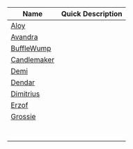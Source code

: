 | Name                                                                   | Quick Description |
| ---------------------------------------------------------------------- | ----------------- |
| [Aloy](https://lachlandog.github.io/TheWik/NPCs/Aloy.md)               |                   |
| [Avandra](https://lachlandog.github.io/TheWik/NPCs/Avandra.md)         |                   |
| [BuffleWump](https://lachlandog.github.io/TheWik/NPCs/BuffleWump.md)   |                   |
| [Candlemaker](https://lachlandog.github.io/TheWik/NPCs/Candlemaker.md) |                   |
| [Demi](https://lachlandog.github.io/TheWik/NPCs/Demi.md)               |                   |
| [Dendar](https://lachlandog.github.io/TheWik/NPCs/Dendar.md)           |                   |
| [Dimitrius](https://lachlandog.github.io/TheWik/NPCs/Dimitrius.md)     |                   |
| [Erzof](https://lachlandog.github.io/TheWik/NPCs/Erzof.md)             |                   |
| [Grossie](https://lachlandog.github.io/TheWik/NPCs/Grossie.md)         |                   |
|                                                                        |                   |
|                                                                        |                   |
|                                                                        |                   |
|                                                                        |                   |
|                                                                        |                   |
|                                                                        |                   |
|                                                                        |                   |